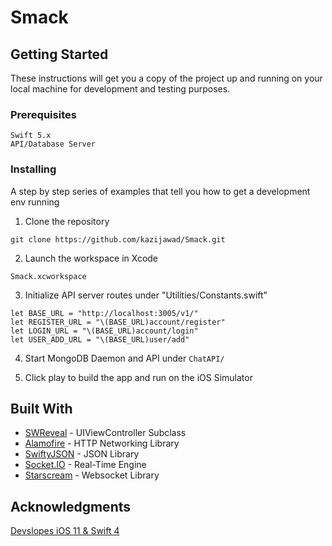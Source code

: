 # Smack

## Getting Started

These instructions will get you a copy of the project up and running on your local machine for development and testing purposes.

### Prerequisites

```
Swift 5.x
API/Database Server
```

### Installing

A step by step series of examples that tell you how to get a development env running

1. Clone the repository
```
git clone https://github.com/kazijawad/Smack.git
```

2. Launch the workspace in Xcode
```
Smack.xcworkspace
```

3. Initialize API server routes under "Utilities/Constants.swift"
```
let BASE_URL = "http://localhost:3005/v1/"
let REGISTER_URL = "\(BASE_URL)account/register"
let LOGIN_URL = "\(BASE_URL)account/login"
let USER_ADD_URL = "\(BASE_URL)user/add"
```

4. Start MongoDB Daemon and API under `ChatAPI/`

5. Click play to build the app and run on the iOS Simulator

## Built With

* [SWReveal](https://github.com/John-Lluch/SWRevealViewController) - UIViewController Subclass
* [Alamofire](https://github.com/Alamofire/Alamofire) - HTTP Networking Library
* [SwiftyJSON](https://github.com/SwiftyJSON/SwiftyJSON) - JSON Library
* [Socket.IO](https://github.com/socketio/socket.io-client-swift) - Real-Time Engine
* [Starscream](https://github.com/daltoniam/Starscream) - Websocket Library

## Acknowledgments

[Devslopes iOS 11 & Swift 4](https://www.udemy.com/course/devslopes-ios11/)
